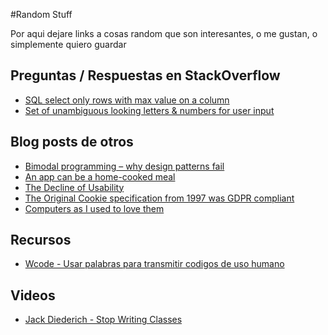 #Random Stuff

Por aqui dejare links a cosas random que son interesantes, o me gustan, o simplemente quiero guardar

## Preguntas / Respuestas en StackOverflow
- [SQL select only rows with max value on a column](https://stackoverflow.com/questions/7745609/sql-select-only-rows-with-max-value-on-a-column)
- [Set of unambiguous looking letters & numbers for user input](https://stackoverflow.com/questions/11919708/set-of-unambiguous-looking-letters-numbers-for-user-input)

## Blog posts de otros
- [Bimodal programming – why design patterns fail](https://blog.cerebralab.com/Bimodal_programming_%E2%80%93_why_design_patterns_fail)
- [An app can be a home-cooked meal](https://www.robinsloan.com/notes/home-cooked-app/)
- [The Decline of Usability](https://datagubbe.se/decusab/)
- [The Original Cookie specification from 1997 was GDPR compliant](https://baekdal.com/thoughts/the-original-cookie-specification-from-1997-was-gdpr-compliant/)
- [Computers as I used to love them](https://tonsky.me/blog/syncthing/)

## Recursos
- [Wcode - Usar palabras para transmitir codigos de uso humano](https://wcodes.org/)

## Videos

- [Jack Diederich - Stop Writing Classes](https://www.youtube.com/watch?v=o9pEzgHorH0)
